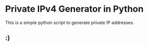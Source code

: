# Private IPv4 Generator in Python

This is a simple python script to generate private IP addresses.

:)
-
